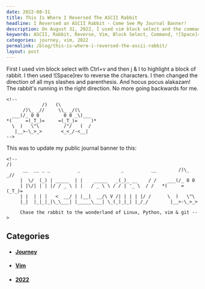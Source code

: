 ```yaml
---
date: 2022-08-31
title: This Is Where I Reversed The ASCII Rabbit
headline: I Reversed an ASCII Rabbit - Come See My Journal Banner!
description: On August 31, 2022, I used vim block select and the command '![Space]rev' to create a new ASCII rabbit, running in the right direction. I was so proud of my work that I updated my public journal banner with the new ASCII rabbit - come read about my journey and see the new banner!
keywords: ASCII, Rabbit, Reverse, Vim, Block Select, Command, ![Space]rev, August 31, 2022, Direction, Slashes, Parenthesis, Journal, Banner, Journey
categories: journey, vim, 2022
permalink: /blog/this-is-where-i-reversed-the-ascii-rabbit/
layout: post
---
```



First I used vim block select with Ctrl+v and then j & l to highlight a block
of rabbit. I then used ![Space]rev to reverse the characters. I then changed
the direction of all mys slashes and parenthesis. And hocus pocus alakazam! The
rabbit's running in the right direction. No more going backwards for me.

    <!--
                 /)   (\
          /)\_ _//     \\_ _/(\
      ___(/_ 0 0         0 0 _\)___
    *(     =(_T_)=     =(_T_)=     )*
      \  )   \"\         /"/   (  /
       |__>-\_>_>       <_<_/-<__|
    -->

This was to update my public journal banner to this:

    <!--                                                                  /)
          __  __ _ _          _               _          __        /)\_ _//
         |  \/  (_) | _____  | |    _____   _(_)_ __    / /    ___(/_ 0 0
         | |\/| | | |/ / _ \ | |   / _ \ \ / / | '_ \  / /   *(     =(_T_)=
         | |  | | |   <  __/ | |__|  __/\ V /| | | | |/ /      \  )   \"\
         |_|  |_|_|_|\_\___| |_____\___| \_(_)_|_| |_/_/        |__>-\_>_>

         Chase the rabbit to the wonderland of Linux, Python, vim & git -->


## Categories

<ul>
<li><h4><a href='/journey/'>Journey</a></h4></li>
<li><h4><a href='/vim/'>Vim</a></h4></li>
<li><h4><a href='/2022/'>2022</a></h4></li></ul>